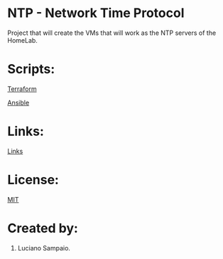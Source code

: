 # NTP - Network Time Protocol
Project that will create the VMs that will work as the NTP servers of the HomeLab.

# Scripts:
[Terraform](terraform/ "Terraform")

[Ansible](ansible/ "Ansible")

# Links:

[Links](links.md "Links")

# License:

[MIT](LICENSE "MIT License")

# Created by: 

1. Luciano Sampaio.
